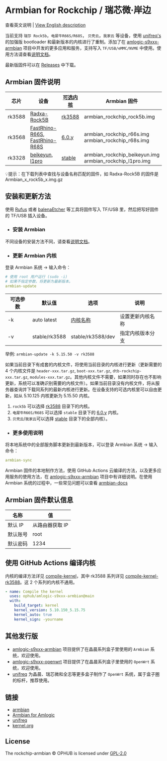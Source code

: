 # Armbian for Rockchip / 瑞芯微·岸边

查看英文说明 | [View English description](README.md)

当前支持 `瑞莎 Rock5b`，`电犀牛R66S/R68S`， `贝壳云`，`我家云` 等设备，使用 [unifreq's](https://github.com/unifreq) 的加强版 bootloader 和最新版本的内核进行了重制。添加了在 [amlogic-s9xxx-armbian](https://github.com/ophub/amlogic-s9xxx-armbian) 项目中开发的更多应用和服务，支持写入 `TF/USB/eMMC/NVME` 中使用。使用方法请查看[说明文档](build-armbian/armbian-docs/)。

最新版固件可以在 [Releases](https://github.com/ophub/rockchip-armbian/releases) 中下载。

## Armbian 固件说明

| 芯片  | 设备 | [可选内核](https://github.com/ophub/kernel/tree/main/pub) | Armbian 固件 |
| ---- | ---- | ---- | ---- |
| rk3588 | [Radxa-Rock5B](https://wiki.radxa.com/Rock5/5b) | [rk3588](https://github.com/ophub/kernel/tree/main/pub/rk3588) | armbian_rockchip_rock5b.img |
| rk3568 | [FastRhino-R66S](https://r68s.cn/), [FastRhino-R68S](https://r68s.cn/) | [6.0.y](https://github.com/ophub/kernel/tree/main/pub/stable) | armbian_rockchip_r66s.img <br />armbian_rockchip_r68s.img |
| rk3328 | [beikeyun](https://www.cnblogs.com/milton/p/15391525.html), [l1pro](https://post.smzdm.com/p/a4wkdo7l/) | [stable](https://github.com/ophub/kernel/tree/main/pub/stable) | armbian_rockchip_beikeyun.img <br />armbian_rockchip_l1pro.img |

💡提示：在下载列表中查找与设备名称匹配的固件，如 Radxa-Rock5B 的固件是 Armbian_x_rock5b_x.img.gz

## 安装和更新方法

使用 [Rufus](https://rufus.ie/) 或者 [balenaEtcher](https://www.balena.io/etcher/) 等工具将固件写入 TF/USB 里，然后把写好固件的 TF/USB 插入设备。

- ### 安装 Armbian

不同设备的安装方法不同，请查看[说明文档](build-armbian/armbian-docs/)。

- ### 更新 Armbian 内核

登录 Armbian 系统 → 输入命令：

```yaml
# 使用 root 用户运行 (sudo -i)
# 如果不指定参数，将更新为最新版本。
armbian-update
```

| 可选参数  | 默认值           | 选项                | 说明               |
| -------  | -------------   | ------------------ | ----------------  |
| -k       | auto latest     | [内核名称](https://github.com/ophub/kernel/tree/main/pub/stable)  | 设置更新内核名称  |
| -v       | stable/rk3588   | stable/rk3588/dev  | 指定内核版本分支     |

举例: `armbian-update -k 5.15.50 -v rk3588`

如果当前目录下有成套的内核文件，将使用当前目录的内核进行更新（更新需要的 4 个内核文件是 `header-xxx.tar.gz`, `boot-xxx.tar.gz`, `dtb-rockchip-xxx.tar.gz`, `modules-xxx.tar.gz`。其他内核文件不需要，如果同时存在也不影响更新，系统可以准确识别需要的内核文件）。如果当前目录没有内核文件，将从服务器查询并下载同系列的最新内核进行更新。在设备支持的可选内核里可以自由更新，如从 5.10.125 内核更新为 5.15.50 内核。

1. `rock5b` 可以选择 [rk3588](https://github.com/ophub/kernel/tree/main/pub/rk3588) 目录下的内核。
2. `电犀牛R66S/R68S` 可以选择 `stable` 目录下的 [6.0.y](https://github.com/ophub/kernel/tree/main/pub/stable) 内核。
3. `贝壳云`/`我家云`可以选择 [stable](https://github.com/ophub/kernel/tree/main/pub/stable) 目录下的全部内核）。

- ### 更多使用说明

将本地系统中的全部服务脚本更新到最新版本，可以登录 Armbian 系统 → 输入命令：

```yaml
armbian-sync
```

Armbian 固件的本地制作方法，使用 GitHub Actions 云编译的方法，以及更多应用服务的使用方法，在 [amlogic-s9xxx-armbian](https://github.com/ophub/amlogic-s9xxx-armbian) 项目中有详细说明。在使用 Armbian 系统的过程中，一些常见问题可以查看 [armbian-docs](https://github.com/ophub/amlogic-s9xxx-armbian/tree/main/build-armbian/armbian-docs)

## Armbian 固件默认信息

| 名称 | 值 |
| ---- | ---- |
| 默认 IP | 从路由器获取 IP |
| 默认账号 | root |
| 默认密码 | 1234 |

## 使用 GitHub Actions 编译内核

内核的编译方法详见 [compile-kernel](.github/workflows/compile-kernel.yml)，其中 rk3588 系列详见 [compile-kernel-rk3588](.github/workflows/compile-kernel-rk3588.yml)。这 2 个系列的内核不通用。

```yaml
- name: Compile the kernel
  uses: ophub/amlogic-s9xxx-armbian@main
  with:
    build_target: kernel
    kernel_version: 5.10.150_5.15.75
    kernel_auto: true
    kernel_sign: -yourname
```

## 其他发行版

- [amlogic-s9xxx-armbian](https://github.com/ophub/amlogic-s9xxx-armbian) 项目提供了在晶晨系列盒子里使用的 `Armbian` 系统，欢迎使用。
- [amlogic-s9xxx-openwrt](https://github.com/ophub/amlogic-s9xxx-openwrt) 项目提供了在晶晨系列盒子里使用的 `OpenWrt` 系统，欢迎使用。
- [unifreq](https://github.com/unifreq/openwrt_packit) 为晶晨、瑞芯微和全志等更多盒子制作了 `OpenWrt` 系统，属于盒子圈的标杆，推荐使用。

## 链接

- [armbian](https://github.com/armbian/build)
- [Armbian for Amlogic](https://github.com/ophub/amlogic-s9xxx-armbian)
- [unifreq](https://github.com/unifreq)
- [kernel.org](https://kernel.org)

## License

The rockchip-armbian © OPHUB is licensed under [GPL-2.0](LICENSE)

